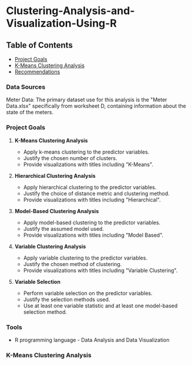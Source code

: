 # Clustering-Analysis-and-Visualization-Using-R

## Table of Contents

- [Project Goals](#project-goals)
- [K-Means Clustering Analysis](#k-means-clustering-analysis)
- [Recommendations](#recommendations)

### Data Sources
Meter Data: The primary dataset use for this analysis is the "Meter Data.xlsx" specifically from worksheet D, containing information about the state of the meters.

### Project Goals

1. **K-Means Clustering Analysis**
   - Apply k-means clustering to the predictor variables.
   - Justify the chosen number of clusters.
   - Provide visualizations with titles including "K-Means".

2. **Hierarchical Clustering Analysis**
   - Apply hierarchical clustering to the predictor variables.
   - Justify the choice of distance metric and clustering method.
   - Provide visualizations with titles including "Hierarchical".

3. **Model-Based Clustering Analysis**
   - Apply model-based clustering to the predictor variables.
   - Justify the assumed model used.
   - Provide visualizations with titles including "Model Based".

4. **Variable Clustering Analysis**
   - Apply variable clustering to the predictor variables.
   - Justify the chosen method of clustering.
   - Provide visualizations with titles including "Variable Clustering".

5. **Variable Selection**
   - Perform variable selection on the predictor variables.
   - Justify the selection methods used.
   - Use at least one variable statistic and at least one model-based selection method.

### Tools
- R programming language - Data Analysis and Data Visualization

### K-Means Clustering Analysis

